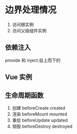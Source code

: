 # 边界处理情况
1. 访问根实例
2. 访问父级组件实例

## 依赖注入
provide 和 inject:自上而下的

## Vue 实例

## 生命周期函数
1. 创建
    beforeCreate
    created
2. 渲染
    beforeMount
    mounted
3. 重绘
    beforeUpdate
    updated
4. 销毁
    beforeDestroy
    destroyed
